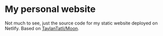 # My personal website
Not much to see, just the source code for my static website deployed on Netlify. Based on [TaylanTatli/Moon](https://github.com/TaylanTatli/Moon).

